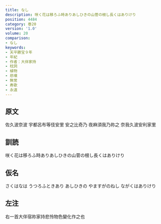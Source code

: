 ```yaml
---
title: なし
description: 咲く花は移ろふ時ありあしひきの山菅の根し長くはありけり
position: 4484
category: 巻20
version: '1.0'
volume: 20
comparison:
- なし
keywords:
- 天平勝宝９年
- 年紀
- 作者：大伴家持
- 枕詞
- 植物
- 悲嘆
- 無常
- 寿歌
- 永遠
---
```


## 原文

佐久波奈波 宇都呂布等伎安里 安之比奇乃 夜麻須我乃祢之 奈我久波安利家里

## 訓読

咲く花は移ろふ時ありあしひきの山菅の根し長くはありけり

## 仮名

さくはなは うつろふときあり あしひきの やますがのねし ながくはありけり

## 左注

右一首大伴宿祢家持悲怜物色變化作之也
